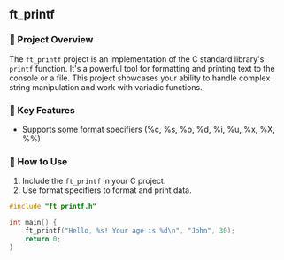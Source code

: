 ## ft_printf

### 📜 Project Overview

The `ft_printf` project is an implementation of the C standard library's `printf` function. It's a powerful tool for formatting and printing text to the console or a file. This project showcases your ability to handle complex string manipulation and work with variadic functions.

### 🌟 Key Features

- Supports some format specifiers (%c, %s, %p, %d, %i, %u, %x, %X, %%).

### 🚀 How to Use

1. Include the `ft_printf` in your C project.
2. Use format specifiers to format and print data.

```c
#include "ft_printf.h"

int main() {
    ft_printf("Hello, %s! Your age is %d\n", "John", 30);
    return 0;
}
```
